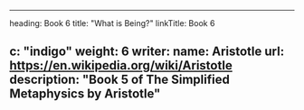 
---
heading: Book 6
title: "What is Being?"
linkTitle: Book 6

c: "indigo"
weight: 6
writer:
  name: Aristotle 
  url: https://en.wikipedia.org/wiki/Aristotle
description: "Book 5 of The Simplified Metaphysics by Aristotle"
---
